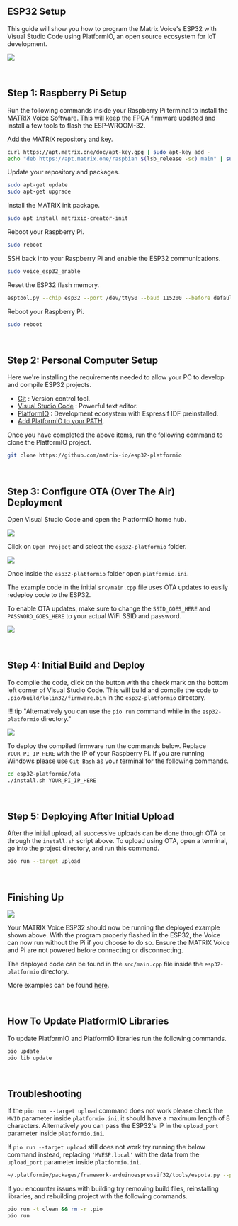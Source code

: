 ## ESP32 Setup

This guide will show you how to program the Matrix Voice's ESP32 with Visual Studio Code using PlatformIO, an open source ecosystem for IoT development.

![](img/pio_intro.jpg)

<br>

## Step 1: Raspberry Pi Setup

Run the following commands inside your Raspberry Pi terminal to install the MATRIX Voice Software. This will keep the FPGA firmware updated and install a few tools to flash the ESP-WROOM-32.

Add the MATRIX repository and key.
```bash
curl https://apt.matrix.one/doc/apt-key.gpg | sudo apt-key add -
echo "deb https://apt.matrix.one/raspbian $(lsb_release -sc) main" | sudo tee /etc/apt/sources.list.d/matrixlabs.list
```

Update your repository and packages.
```bash
sudo apt-get update
sudo apt-get upgrade
```

Install the MATRIX init package.
```bash
sudo apt install matrixio-creator-init
```

Reboot your Raspberry Pi.
```bash
sudo reboot
```

SSH back into your Raspberry Pi and enable the ESP32 communications.
```bash
sudo voice_esp32_enable
```

Reset the ESP32 flash memory.
```bash
esptool.py --chip esp32 --port /dev/ttyS0 --baud 115200 --before default_reset --after hard_reset erase_flash
```

Reboot your Raspberry Pi.
```bash
sudo reboot
```

<br>

## Step 2: Personal Computer Setup

Here we're installing the requirements needed to allow your PC to develop and compile ESP32 projects.

* [Git](https://git-scm.com/downloads) : Version control tool.
* [Visual Studio Code](https://code.visualstudio.com/docs/introvideos/basics) : Powerful text editor.
* [PlatformIO](https://platformio.org/) : Development ecosystem with Espressif IDF preinstalled.
* [Add PlatformIO to your PATH](https://docs.platformio.org/en/latest/installation.html#install-shell-commands).

Once you have completed the above items, run the following command to clone the PlatformIO project.

```bash
git clone https://github.com/matrix-io/esp32-platformio
```

<br>

## Step 3: Configure OTA (Over The Air) Deployment

Open Visual Studio Code and open the PlatformIO home hub. 

![](img/pio_home.png)

Click on `Open Project` and select the `esp32-platformio` folder. 

![](img/pio_open.png)

Once inside the `esp32-platformio` folder open `platformio.ini`.

The example code in the initial `src/main.cpp` file uses OTA updates to easily redeploy code to the ESP32.

To enable OTA updates, make sure to change the `SSID_GOES_HERE` and `PASSWORD_GOES_HERE` to your actual WiFi SSID and password.

![](img/pio_ini.png)

<br>

## Step 4: Initial Build and Deploy

To compile the code, click on the button with the check mark on the bottom left corner of Visual Studio Code. This will build and compile the code to `.pio/build/lolin32/firmware.bin` in the `esp32-platformio` directory.

!!! tip "Alternatively you can use the `pio run` command while in the `esp32-platformio` directory."

![](img/pio_run.png)

To deploy the compiled firmware run the commands below. Replace `YOUR_PI_IP_HERE` with the IP of your Raspberry Pi. If you are running Windows please use `Git Bash` as your terminal for the following commands.

```bash
cd esp32-platformio/ota
./install.sh YOUR_PI_IP_HERE
```

<br>

## Step 5: Deploying After Initial Upload

After the initial upload, all successive uploads can be done through OTA or through the `install.sh` script above. 
To upload using OTA, open a terminal, go into the project directory, and run this command.

```bash
pio run --target upload
```

<br>

## Finishing Up

![](img/pio_example.gif)

Your MATRIX Voice ESP32 should now be running the deployed example shown above. With the program properly flashed in the ESP32, the Voice can now run without the Pi if you choose to do so. Ensure the MATRIX Voice and Pi are not powered before connecting or disconnecting.

The deployed code can be found in the `src/main.cpp` file inside the `esp32-platformio` directory.

More examples can be found [here](https://github.com/matrix-io/matrixio_hal_esp32/tree/master/examples).

<br>

## How To Update PlatformIO Libraries

To update PlatformIO and PlatformIO libraries run the following commands.

```bash
pio update
pio lib update
```

<br>

## Troubleshooting

If the `pio run --target upload` command does not work please check the `MVID` parameter inside `platformio.ini`, it should have a maximum length of 8 characters. Alternatively you can pass the ESP32's IP in the `upload_port` parameter inside `platformio.ini`.

If `pio run --target upload` still does not work try running the below command instead, replacing `'MVESP.local'` with the data from the `upload_port` parameter inside `platformio.ini`.


```bash
~/.platformio/packages/framework-arduinoespressif32/tools/espota.py --port=3232 --auth=voice --debug --progress -i 'MVESP.local' -f .pio/build/esp32dev/firmware.bin
```

If you encounter issues with building try removing build files, reinstalling libraries, and rebuilding project with the following commands.

```bash
pio run -t clean && rm -r .pio
pio run
```